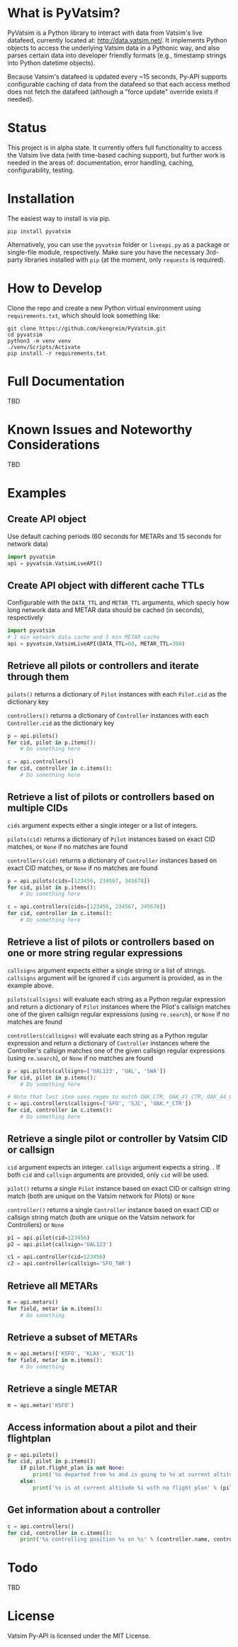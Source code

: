 # What is PyVatsim?
PyVatsim is a Python library to interact with data from Vatsim's live datafeed, currently located at: http://data.vatsim.net/. It implements Python objects to access the underlying Vatsim data in a Pythonic way, and also parses certain data into developer friendly formats (e.g., timestamp strings into Python datetime objects). 

Because Vatsim's datafeed is updated every ~15 seconds, Py-API supports configurable caching of data from the datafeed so that each access method does not fetch the datafeed (although a "force update" override exists if needed).

# Status
This project is in alpha state. It currently offers full functionality to access the Vatsim live data (with time-based caching support), but
further work is needed in the areas of: documentation, error handling, caching, configurability, testing.

# Installation

The easiest way to install is via pip.
```
pip install pyvatsim
```

Alternatively, you can use the `pyvatsim` folder or `liveapi.py` as a package or single-file module, respectively. Make sure you have the necessary 3rd-party libraries installed with `pip` (at the moment, only `requests` is required).

# How to Develop
Clone the repo and create a new Python virtual environment using `requirements.txt`, which should look something like:
```
git clone https://github.com/kengreim/PyVatsim.git
cd pyvatsim
python3 -m venv venv
./venv/Scripts/Activate
pip install -r requirements.txt
```

# Full Documentation
TBD

# Known Issues and Noteworthy Considerations
TBD

# Examples

## Create API object
Use default caching periods (60 seconds for METARs and 15 seconds for network data)
```python
import pyvatsim
api = pyvatsim.VatsimLiveAPI()
```

## Create API object with different cache TTLs
Configurable with the `DATA_TTL` and `METAR_TTL` arguments, which speciy how long network data and METAR data should be cached (in seconds), respectively
```python
import pyvatsim
# 1 min network data cache and 5 min METAR cache
api = pyvatsim.VatsimLiveAPI(DATA_TTL=60, METAR_TTL=300)
```

## Retrieve all pilots or controllers and iterate through them
`pilots()` returns a dictionary of `Pilot` instances with each `Pilot.cid` as the dictionary key

`controllers()` returns a dictionary of `Controller` instances with each `Controller.cid` as the dictionary key
```python
p = api.pilots()
for cid, pilot in p.items():
    # Do something here

c = api.controllers()
for cid, controller in c.items():
    # Do something here
```

## Retrieve a list of pilots  or controllers based on multiple CIDs
`cids` argument expects either a single integer or a list of integers.

`pilots(cid)` returns a dictionary of `Pilot` instances based on exact CID matches, or `None` if no matches are found

`controllers(cid)` returns a dictionary of `Controller` instances based on exact CID matches, or `None` if no matches are found
```python
p = api.pilots(cids=[123456, 234567, 345678])
for cid, pilot in p.items():
    # Do something here

c = api.controllers(cids=[123456, 234567, 345678])
for cid, controller in c.items():
    # Do something here
```

## Retrieve a list of pilots or controllers based on one or more string regular expressions
`callsigns` argument expects either a single string or a list of strings. `callsigns` argument will be ignored if `cids` argument is provided, as in the example above.

`pilots(callsigns)` will evaluate each string as a Python regular expression and return a dictionary of `Pilot` instances where the Pilot's callsign matches one of the given callsign regular expressions (using `re.search`), or `None` if no matches are found

`controllers(callsigns)` will evaluate each string as a Python regular expression and return a dictionary of `Controller` instances where the Controller's callsign matches one of the given callsign regular expressions (using `re.search`), or `None` if no matches are found
```python
p = api.pilots(callsigns=['UAL123', 'UAL', 'SWA'])
for cid, pilot in p.items():
    # Do something here

# Note that last item uses regex to match OAK_CTR, OAK_41_CTR, OAK_44_CTR, etc. but not OAK_GND
c = api.controllers(callsigns=['SFO', 'SJC', 'OAK.*_CTR'])
for cid, controller in c.items():
    # Do something here
```

## Retrieve a single pilot or controller by Vatsim CID or callsign
`cid` argument expects an integer. `callsign` argument expects a string. . If both `cid` and `callsign` arguments are provided, only `cid` will be used.

`pilot()` returns a single `Pilot` instance based on exact CID or callsign string match (both are unique on the Vatsim network for Pilots) or `None`

`controller()` returns a single `Controller` instance based on exact CID or callsign string match (both are unique on the Vatsim network for Controllers) or `None`
```python
p1 = api.pilot(cid=123456)
p2 = api.pilot(callsign='UAL123')

c1 = api.controller(cid=123456)
c2 = api.controller(callsign='SFO_TWR')
```

## Retrieve all METARs
```python
m = api.metars()
for field, metar in m.items():
    # Do something
```

## Retrieve a subset of METARs
```python
m = api.metars(['KSFO', 'KLAX', 'KSJC'])
for field, metar in m.items():
    # Do something
```

## Retrieve a single METAR
```python
m = api.metar('KSFO')
```

## Access information about a pilot and their flightplan
```python
p = api.pilots()
for cid, pilot in p.items():
    if pilot.flight_plan is not None:
        print('%s departed from %s and is going to %s at current altitude %i' % (pilot.callsign, pilot.flight_plan.departure, pilot.flight_plan.arrival, pilot.altitude))
    else:
        print('%s is at current altitude %i with no flight plan' % (pilot.callsign, pilot.altitude))
```

## Get information about a controller
```python
c = api.controllers()
for cid, controller in c.items():
    print('%s controlling position %s on %s' % (controller.name, controller.callsign, controller.frequency))
```

# Todo
TBD

# License
Vatsim Py-API is licensed under the MIT License.

